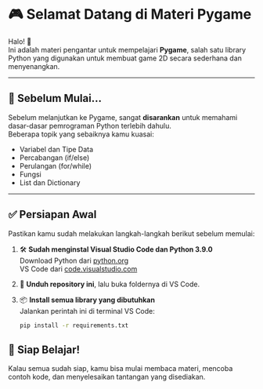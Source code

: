 # 🎮 Selamat Datang di Materi Pygame

Halo! 👋  
Ini adalah materi pengantar untuk mempelajari **Pygame**, salah satu library Python yang digunakan untuk membuat game 2D secara sederhana dan menyenangkan.

---

## 🧠 Sebelum Mulai...

Sebelum melanjutkan ke Pygame, sangat **disarankan** untuk memahami dasar-dasar pemrograman Python terlebih dahulu.  
Beberapa topik yang sebaiknya kamu kuasai:

- Variabel dan Tipe Data
- Percabangan (if/else)
- Perulangan (for/while)
- Fungsi
- List dan Dictionary

---

## ✅ Persiapan Awal

Pastikan kamu sudah melakukan langkah-langkah berikut sebelum memulai:

1. 🛠 **Sudah menginstal Visual Studio Code dan Python 3.9.0**  
   Download Python dari [python.org](https://www.python.org/downloads/release/python-390/)  
   VS Code dari [code.visualstudio.com](https://code.visualstudio.com/)

2. 📁 **Unduh repository ini**, lalu buka foldernya di VS Code.

3. 📦 **Install semua library yang dibutuhkan**  
   Jalankan perintah ini di terminal VS Code:
   ```bash
   pip install -r requirements.txt
   ```

## 🚀 Siap Belajar!

Kalau semua sudah siap, kamu bisa mulai membaca materi, mencoba contoh kode, dan menyelesaikan tantangan yang disediakan.
